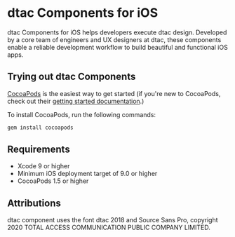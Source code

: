 # dtac Components for iOS

dtac Components for iOS helps developers execute dtac design. Developed by a core team of engineers and UX designers at dtac, these components enable a reliable development workflow to build beautiful and functional iOS apps. 

## Trying out dtac Components

[CocoaPods](https://cocoapods.org/) is the easiest way to get started (if you're new to CocoaPods,
check out their [getting started documentation](https://guides.cocoapods.org/using/getting-started.html).)

To install CocoaPods, run the following commands:

```bash
gem install cocoapods
```

## Requirements

- Xcode 9 or higher
- Minimum iOS deployment target of 9.0 or higher
- CocoaPods 1.5 or higher

## Attributions

dtac component uses the font dtac 2018 and Source Sans Pro,
copyright 2020 TOTAL ACCESS COMMUNICATION PUBLIC COMPANY LIMITED.
